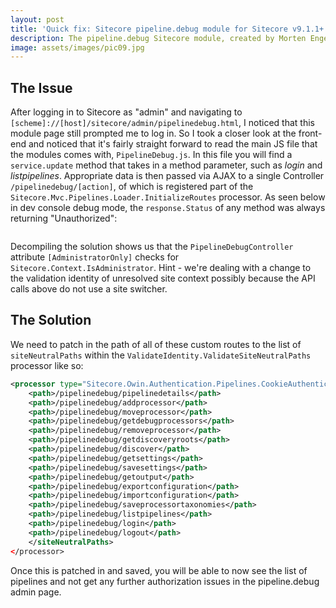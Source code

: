 ```yaml
---
layout: post
title: 'Quick fix: Sitecore pipeline.debug module for Sitecore v9.1.1+'
description: The pipeline.debug Sitecore module, created by Morten Engel, is a fantastic pipeline output visualization tool that requires minimal set up in. While working on Sitecore v9.1.1, I was sad to see that initally the module would not run! In this post I'll quickly provide a work around for getting this great tool back up and running.
image: assets/images/pic09.jpg
---
```


## The Issue
After logging in to Sitecore as "admin" and navigating to `[scheme]://[host]/sitecore/admin/pipelinedebug.html`, I noticed that this module page still prompted me to log in. So I took a closer look at the front-end and noticed that it's fairly straight forward to read the main JS file that the modules comes with, `PipelineDebug.js`. In this file you will find a `service.update` method that takes in a method parameter, such as _login_ and _listpipelines_. Appropriate data is then passed via AJAX to a single Controller `/pipelinedebug/[action]`, of which is registered part of the `Sitecore.Mvc.Pipelines.Loader.InitializeRoutes` processor. As seen below in dev console debug mode, the `response.Status` of any method was always returning "Unauthorized":

<img src="{% link assets/images/pipeline.debug-js-auth-fail.png %}" alt="" />

Decompiling the solution shows us that the `PipelineDebugController` attribute `[AdministratorOnly]` checks for `Sitecore.Context.IsAdministrator`. Hint - we're dealing with a change to the validation identity of unresolved site context possibly because the API calls above do not use a site switcher.

## The Solution
We need to patch in the path of all of these custom routes to the list of `siteNeutralPaths` within the `ValidateIdentity.ValidateSiteNeutralPaths` processor like so:
``` xml
<processor type="Sitecore.Owin.Authentication.Pipelines.CookieAuthentication.ValidateIdentity.ValidateSiteNeutralPaths, Sitecore.Owin.Authentication">
    <path>/pipelinedebug/pipelinedetails</path>
    <path>/pipelinedebug/addprocessor</path>
    <path>/pipelinedebug/moveprocessor</path>
    <path>/pipelinedebug/getdebugprocessors</path>
    <path>/pipelinedebug/removeprocessor</path>
    <path>/pipelinedebug/getdiscoveryroots</path>
    <path>/pipelinedebug/discover</path>
    <path>/pipelinedebug/getsettings</path>
    <path>/pipelinedebug/savesettings</path>
    <path>/pipelinedebug/getoutput</path>
    <path>/pipelinedebug/exportconfiguration</path>
    <path>/pipelinedebug/importconfiguration</path>
    <path>/pipelinedebug/saveprocessortaxonomies</path>
    <path>/pipelinedebug/listpipelines</path>
    <path>/pipelinedebug/login</path>
    <path>/pipelinedebug/logout</path>
    </siteNeutralPaths>
</processor>
```
Once this is patched in and saved, you will be able to now see the list of pipelines and not get any further authorization issues in the pipeline.debug admin page.